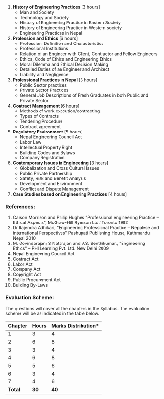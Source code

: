 1. **History of Engineering Practices** [3 hours]
    * Man and Society
    * Technology and Society
    * History of Engineering Practice in Eastern Society
    * History of Engineering Practice in Western society
    * Engineering Practices in Nepal
2. **Profession and Ethics** [6 hours]
    * Profession: Definition and Characteristics
    * Professional Institutions
    * Relation of an Engineer with Client, Contractor and Fellow Engineers
    * Ethics, Code of Ethics and Engineering Ethics
    * Moral Dilemma and Ethical Decision Making
    * Detailed Duties of an Engineer and Architect
    * Liability and Negligence
3. **Professional Practices in Nepal** [3 hours]
    * Public Sector practices
    * Private Sector Practices
    * General Job Descriptions of Fresh Graduates in both Public and Private Sector
4. **Contract Management** [6 hours]
    * Methods of work execution/contracting
    * Types of Contracts
    * Tendering Procedure
    * Contract agreement
5. **Regulatory Environment** [5 hours]
    * Nepal Engineering Council Act
    * Labor Law
    * Intellectual Property Right
    * Building Codes and Bylaws
    * Company Registration
6. **Contemporary Issues in Engineering** [3 hours]
    * Globalization and Cross Cultural Issues
    * Public Private Partnership
    * Safety, Risk and Benefit Analysis
    * Development and Environment
    * Conflict and Dispute Management
7. **Case Studies based on Engineering Practices** [4 hours]

### References:

1. Carson Morrison and Philip Hughes "Professional engineering Practice – Ethical Aspects", McGraw-Hill Ryerson Ltd.' Toronto 1982
2. Dr Rajendra Adhikari, "Engineering Professional Practice – Nepalese and international Perspectives" Pashupati Publishing House, Kathmandu Nepal 2010
3. M. Govindarajan; S Natarajan and V.S. Senthikumar., "Engineering Ethics" – PHI Learning Pvt. Ltd. New Delhi 2009
4. Nepal Engineering Council Act
5. Contract Act
6. Labor Act
7. Company Act
8. Copyright Act
9. Public Procurement Act
10. Building By-Laws

### Evaluation Scheme:

The questions will cover all the chapters in the Syllabus. The evaluation scheme will be as indicated in the table below.

| Chapter   | Hours  | Marks Distribution* |
| --------- | ------ | ------------------- |
| 1         | 3      | 4                   |
| 2         | 6      | 8                   |
| 3         | 3      | 4                   |
| 4         | 6      | 8                   |
| 5         | 5      | 6                   |
| 6         | 3      | 4                   |
| 7         | 4      | 6                   |
| **Total** | **30** | **40**              |
